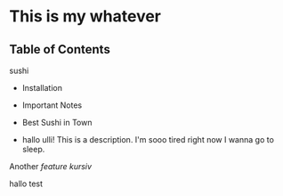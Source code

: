 This is my whatever
=====================

## Table of Contents
sushi

- Installation
- Important Notes
- Best Sushi in Town

- hallo ulli!
This is a description. I'm sooo tired right now I wanna go to sleep.

Another _feature_
*kursiv*


hallo test

